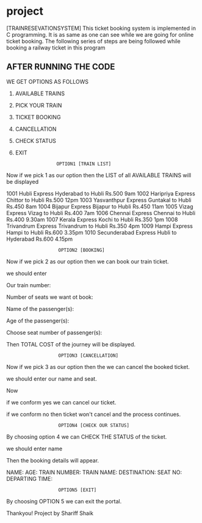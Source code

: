 # project
[TRAINRESEVATIONSYSTEM]
This ticket booking system is implemented in C programming. 
It is as same as one can see while we are going for online ticket booking. The following series of steps are being followed while booking a railway ticket in this program

## AFTER RUNNING THE CODE

WE GET OPTIONS AS FOLLOWS

1.  AVAILABLE TRAINS
2.  PICK YOUR TRAIN
3.  TICKET BOOKING
4.  CANCELLATION
5.  CHECK STATUS
6.  EXIT


 
 
                       OPTION1 [TRAIN LIST]

Now if we pick 1 as our option then the LIST of all AVAILABLE TRAINS will be displayed


1001  Hubli Express          Hyderabad to Hubli   Rs.500      9am
1002  Haripriya Express      Chittor to Hubli     Rs.500      12pm
1003  Yasvanthpur Express    Guntakal to Hubli    Rs.450      8am
1004  Bijapur Express        Bijapur to Hubli     Rs.450      11am
1005  Vizag Express          Vizag to Hubli       Rs.400      7am
1006  Chennai Express        Chennai to Hubli     Rs.400      9.30am
1007  Kerala Express         Kochi to Hubli       Rs.350      1pm
1008  Trivandrum Express     Trivandrum to Hubli  Rs.350      4pm
1009  Hampi Express          Hampi to Hubli       Rs.600      3.35pm
1010  Secunderabad Express   Hubli to Hyderabad   Rs.600      4.15pm





                       OPTION2 [BOOKING]

Now if we pick 2 as our option then we can book our train ticket.

we should enter

Our train number:

Number of seats we want ot book:

Name of the passenger(s):

Age of the passenger(s):

Choose seat number of passenger(s):

Then TOTAL COST of the journey will be displayed.





                       OPTION3 [CANCELLATION]

Now if we pick 3 as our option then the we can cancel the booked ticket.

we should enter our name and seat.

Now 

if we conform yes we can cancel our ticket.

if we conform no then ticket won't cancel and the process continues.
    



                       OPTION4 [CHECK OUR STATUS]

By choosing option 4 we can CHECK THE STATUS of the ticket.

we should enter name

Then the booking details will appear.

NAME:
AGE:
TRAIN NUMBER:
TRAIN NAME:
DESTINATION:
SEAT NO:
DEPARTING TIME:



                       OPTION5 [EXIT]

By choosing OPTION 5 we can exit the portal.


Thankyou!
Project by Shariff Shaik
